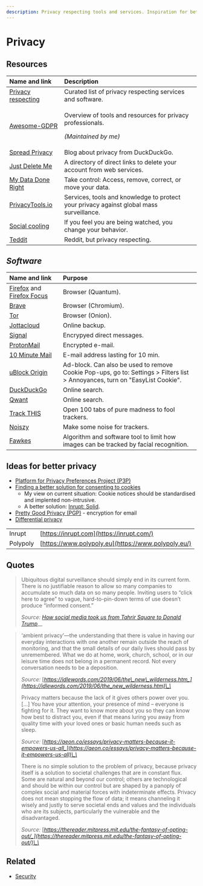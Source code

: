 ```yaml
---
description: Privacy respecting tools and services. Inspiration for better privacy.
---
```


# Privacy

## Resources

<table>
  <thead>
    <tr>
      <th style="text-align:left">Name and link</th>
      <th style="text-align:left">Description</th>
    </tr>
  </thead>
  <tbody>
    <tr>
      <td style="text-align:left"><a href="https://github.com/nikitavoloboev/privacy-respecting#readme">Privacy respecting</a>
      </td>
      <td style="text-align:left">Curated list of privacy respecting services and software.</td>
    </tr>
    <tr>
      <td style="text-align:left"><a href="https://github.com/bakke92/awesome-gdpr">Awesome-GDPR</a>
      </td>
      <td style="text-align:left">
        <p>Overview of tools and resources for privacy professionals.</p>
        <p><em>(Maintained by me)</em>
        </p>
      </td>
    </tr>
    <tr>
      <td style="text-align:left"><a href="https://spreadprivacy.com/">Spread Privacy</a>
      </td>
      <td style="text-align:left">Blog about privacy from DuckDuckGo.</td>
    </tr>
    <tr>
      <td style="text-align:left"><a href="https://backgroundchecks.org/justdeleteme/">Just Delete Me</a>
      </td>
      <td style="text-align:left">A directory of direct links to delete your account from web services.</td>
    </tr>
    <tr>
      <td style="text-align:left"><a href="https://www.mydatadoneright.eu/">My Data Done Right</a>
      </td>
      <td style="text-align:left">Take control: Access, remove, correct, or move your data.</td>
    </tr>
    <tr>
      <td style="text-align:left"><a href="https://www.privacytools.io/">PrivacyTools.io</a>
      </td>
      <td style="text-align:left">Services, tools and knowledge to protect your privacy against global mass
        surveillance.</td>
    </tr>
    <tr>
      <td style="text-align:left"><a href="https://www.socialcooling.com/">Social cooling</a>
      </td>
      <td style="text-align:left">If you feel you are being watched, you change your behavior.</td>
    </tr>
    <tr>
      <td style="text-align:left"><a href="https://teddit.net/">Teddit</a>
      </td>
      <td style="text-align:left">Reddit, but privacy respecting.</td>
    </tr>
  </tbody>
</table>

## _Software_

| Name and link | Purpose |
| :--- | :--- |
| [Firefox](https://firefox.com/) and [Firefox Focus](https://www.mozilla.org/en-US/firefox/mobile/) | Browser \(Quantum\). |
| [Brave](https://brave.com/) | Browser \(Chromium\). |
| [Tor](https://www.torproject.org/) | Browser \(Onion\). |
| [Jottacloud](https://www.jottacloud.com/) | Online backup. |
| [Signal](https://www.signal.org/) | Encrypyed direct messages. |
| [ProtonMail](https://protonmail.com/) | Encrypted e-mail. |
| [10 Minute Mail](https://10minutemail.net/) | E-mail address lasting for 10 min. |
| [uBlock Origin](https://addons.mozilla.org/en-US/firefox/addon/ublock-origin/?src=search) | Ad-block. Can also be used to remove Cookie Pop-ups, go to: Settings &gt; Filters list &gt; Annoyances, turn on "EasyList Cookie". |
| [DuckDuckGo](https://duck.com) | Online search. |
| [Qwant](https://www.qwant.com) | Online search. |
| [Track THIS](https://trackthis.link/) | Open 100 tabs of pure madness to fool trackers. |
| [Noiszy](https://noiszy.com/) | Make some noise for trackers. |
| [Fawkes](https://sandlab.cs.uchicago.edu/fawkes/) | Algorithm and software tool to limit how images can be tracked by facial recognition. |

## Ideas for better privacy

* [Platform for Privacy Preferences Project \(P3P\)](https://en.wikipedia.org/wiki/P3P)
* [Finding a better solution for consenting to cookies](https://www.troyhunt.com/these-cookie-warning-shenanigans-have-got-to-stop/)
  * My view on current situation: Cookie notices should be standardised and implented non-intrusive.
  * A better solution: [Inrupt: Solid](https://inrupt.com/).
* [Pretty Good Privacy \(PGP\)](https://www.openpgp.org/) - encryption for email
* [Differential privacy](https://en.wikipedia.org/wiki/Differential_privacy)

|  |  |
| :--- | :--- |
| Inrupt | [https://inrupt.com](https://inrupt.com/) |
| Polypoly | [https://www.polypoly.eu](https://www.polypoly.eu/) |

## Quotes

> Ubiquitous digital surveillance should simply end in its current form. There is no justifiable reason to allow so many companies to accumulate so much data on so many people. Inviting users to “click here to agree” to vague, hard-to-pin-down terms of use doesn’t produce “informed consent.”
>
> _Source:_ [_How social media took us from Tahrir Square to Donald Trump_](https://www.technologyreview.com/s/611806/how-social-media-took-us-from-tahrir-square-to-donald-trump/)\_\_

> ‘ambient privacy’—the understanding that there is value in having our everyday interactions with one another remain outside the reach of monitoring, and that the small details of our daily lives should pass by unremembered. What we do at home, work, church, school, or in our leisure time does not belong in a permanent record. Not every conversation needs to be a deposition.
>
> _Source:_ [_https://idlewords.com/2019/06/the\_new\_wilderness.htm_](https://idlewords.com/2019/06/the_new_wilderness.htm)\_\_
>
> Privacy matters because the lack of it gives others power over you. \[...\] You have your attention, your presence of mind – everyone is fighting for it. They want to know more about you so they can know how best to distract you, even if that means luring you away from quality time with your loved ones or basic human needs such as sleep.
>
> _Source:_ [_https://aeon.co/essays/privacy-matters-because-it-empowers-us-all_](https://aeon.co/essays/privacy-matters-because-it-empowers-us-all)\_\_
>
> There is no simple solution to the problem of privacy, because privacy itself is a solution to societal challenges that are in constant flux. Some are natural and beyond our control; others are technological and should be within our control but are shaped by a panoply of complex social and material forces with indeterminate effects. Privacy does not mean stopping the flow of data; it means channeling it wisely and justly to serve societal ends and values and the individuals who are its subjects, particularly the vulnerable and the disadvantaged.
>
> _Source:_ [_https://thereader.mitpress.mit.edu/the-fantasy-of-opting-out/_](https://thereader.mitpress.mit.edu/the-fantasy-of-opting-out/)\_\_

## Related

* [Security](security.md)



